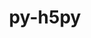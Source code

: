 ---
title: "py-h5py"
layout: cache
categories: [package, develop]
meta: {"compilers": ["apple-clang@=16.0.0", "gcc@=11.1.0", "gcc@=11.4.0", "gcc@=13.2.0", "gcc@=9.4.0", "oneapi@=2024.2.1"], "num_specs": 167, "num_specs_by_stack": {"data-vis-sdk": 7, "e4s": 24, "e4s-neoverse-v2": 12, "e4s-neoverse_v1": 14, "e4s-oneapi": 20, "e4s-power": 2, "ml-darwin-aarch64-mps": 3, "ml-linux-aarch64-cpu": 23, "ml-linux-aarch64-cuda": 23, "ml-linux-x86_64-cpu": 23, "ml-linux-x86_64-cuda": 23, "ml-linux-x86_64-rocm": 7, "root": 167}, "oss": ["sequoia", "ubuntu20.04", "ubuntu22.04", "ubuntu24.04"], "platforms": ["darwin", "linux"], "stacks": ["data-vis-sdk", "e4s", "e4s-neoverse-v2", "e4s-neoverse_v1", "e4s-oneapi", "e4s-power", "ml-darwin-aarch64-mps", "ml-linux-aarch64-cpu", "ml-linux-aarch64-cuda", "ml-linux-x86_64-cpu", "ml-linux-x86_64-cuda", "ml-linux-x86_64-rocm", "root"], "targets": ["aarch64", "neoverse_v1", "neoverse_v2", "ppc64le", "x86_64_v3"], "versions": ["3.12.1"]}
spec_details: [{"compiler": "gcc@=13.2.0", "hash": "2226v5vlyhphj4z7msyaqxtfdo4kpbyf", "os": "ubuntu24.04", "platform": "linux", "size": "-", "stacks": ["ml-linux-x86_64-cpu", "root"], "target": "x86_64_v3", "variants": ["build_system=python_pip", "+mpi"], "versions": ["3.12.1"]}, {"compiler": "oneapi@=2024.2.1", "hash": "2ahsfruq7764qk7gopgjvy6s4o5yjejp", "os": "ubuntu22.04", "platform": "linux", "size": "-", "stacks": ["e4s-oneapi", "root"], "target": "x86_64_v3", "variants": ["build_system=python_pip", "+mpi"], "versions": ["3.12.1"]}, {"compiler": "gcc@=11.4.0", "hash": "35iw45mfqzfkaxom2zm3m3qlrstxyqm6", "os": "ubuntu22.04", "platform": "linux", "size": "-", "stacks": ["e4s-neoverse_v1", "root"], "target": "neoverse_v1", "variants": ["build_system=python_pip", "+mpi"], "versions": ["3.12.1"]}, {"compiler": "gcc@=13.2.0", "hash": "36ks4kagznoogszdxouhphb3irdf3pee", "os": "ubuntu24.04", "platform": "linux", "size": "-", "stacks": ["ml-linux-x86_64-rocm", "root"], "target": "x86_64_v3", "variants": ["build_system=python_pip", "~mpi"], "versions": ["3.12.1"]}, {"compiler": "gcc@=13.2.0", "hash": "3h76a5nub4txhsipef4vn7huv5p5mpqe", "os": "ubuntu24.04", "platform": "linux", "size": "-", "stacks": ["ml-linux-aarch64-cuda", "root"], "target": "aarch64", "variants": ["build_system=python_pip", "+mpi"], "versions": ["3.12.1"]}, {"compiler": "gcc@=11.4.0", "hash": "3s72fxbhlioh7jmqkink22h4o6u4xtyt", "os": "ubuntu22.04", "platform": "linux", "size": "-", "stacks": ["e4s", "root"], "target": "x86_64_v3", "variants": ["build_system=python_pip", "+mpi"], "versions": ["3.12.1"]}, {"compiler": "gcc@=13.2.0", "hash": "3wmyfneocdsnj27frqjitrscmd3mmcke", "os": "ubuntu24.04", "platform": "linux", "size": "-", "stacks": ["ml-linux-aarch64-cuda", "root"], "target": "aarch64", "variants": ["build_system=python_pip", "+mpi"], "versions": ["3.12.1"]}, {"compiler": "gcc@=11.4.0", "hash": "444pvrzv5tizb4ywmwsst25gyyk7baif", "os": "ubuntu22.04", "platform": "linux", "size": "-", "stacks": ["e4s", "root"], "target": "x86_64_v3", "variants": ["build_system=python_pip", "+mpi"], "versions": ["3.12.1"]}, {"compiler": "gcc@=11.4.0", "hash": "44tcdkvsj6ked4i7llvhggy6ukqg6cg6", "os": "ubuntu22.04", "platform": "linux", "size": "-", "stacks": ["e4s-neoverse-v2", "root"], "target": "neoverse_v2", "variants": ["build_system=python_pip", "+mpi"], "versions": ["3.12.1"]}, {"compiler": "gcc@=13.2.0", "hash": "4c6hnem422wxu735na6g2jiocfd72ejn", "os": "ubuntu24.04", "platform": "linux", "size": "-", "stacks": ["ml-linux-x86_64-cuda", "root"], "target": "x86_64_v3", "variants": ["build_system=python_pip", "+mpi"], "versions": ["3.12.1"]}, {"compiler": "gcc@=13.2.0", "hash": "4cp7cfwjylb2njeszd3res2btd6hotsi", "os": "ubuntu24.04", "platform": "linux", "size": "-", "stacks": ["ml-linux-x86_64-cpu", "root"], "target": "x86_64_v3", "variants": ["build_system=python_pip", "+mpi"], "versions": ["3.12.1"]}, {"compiler": "gcc@=13.2.0", "hash": "4euw5ldapdtnhhptj5y7juhomdcqdddi", "os": "ubuntu24.04", "platform": "linux", "size": "-", "stacks": ["ml-linux-x86_64-cuda", "root"], "target": "x86_64_v3", "variants": ["build_system=python_pip", "+mpi"], "versions": ["3.12.1"]}, {"compiler": "gcc@=13.2.0", "hash": "4ox26kcxxmaybw74bo7kpu4s4zuhlje2", "os": "ubuntu24.04", "platform": "linux", "size": "-", "stacks": ["ml-linux-x86_64-cpu", "ml-linux-x86_64-cuda", "root"], "target": "x86_64_v3", "variants": ["build_system=python_pip", "~mpi"], "versions": ["3.12.1"]}, {"compiler": "gcc@=13.2.0", "hash": "4ucwuo6mg6ra5ddtfg5rxloqmybeuuyn", "os": "ubuntu24.04", "platform": "linux", "size": "-", "stacks": ["ml-linux-aarch64-cpu", "root"], "target": "aarch64", "variants": ["build_system=python_pip", "+mpi"], "versions": ["3.12.1"]}, {"compiler": "oneapi@=2024.2.1", "hash": "54rtklazxij75hhfrzcmkqjut6vhozcy", "os": "ubuntu22.04", "platform": "linux", "size": "-", "stacks": ["e4s-oneapi", "root"], "target": "x86_64_v3", "variants": ["build_system=python_pip", "+mpi"], "versions": ["3.12.1"]}, {"compiler": "oneapi@=2024.2.1", "hash": "5bzlodkcp5whomtab5vtzbfi7imwwmar", "os": "ubuntu22.04", "platform": "linux", "size": "-", "stacks": ["e4s-oneapi", "root"], "target": "x86_64_v3", "variants": ["build_system=python_pip", "+mpi"], "versions": ["3.12.1"]}, {"compiler": "gcc@=13.2.0", "hash": "5p22aaqjivkuu3b6oy5le6nv7iimxc5c", "os": "ubuntu24.04", "platform": "linux", "size": "-", "stacks": ["ml-linux-x86_64-cuda", "root"], "target": "x86_64_v3", "variants": ["build_system=python_pip", "+mpi"], "versions": ["3.12.1"]}, {"compiler": "gcc@=13.2.0", "hash": "5wi7xzou4r4h5cjh4rnpckw3kehjkexj", "os": "ubuntu24.04", "platform": "linux", "size": "-", "stacks": ["ml-linux-x86_64-cuda", "root"], "target": "x86_64_v3", "variants": ["build_system=python_pip", "+mpi"], "versions": ["3.12.1"]}, {"compiler": "gcc@=13.2.0", "hash": "6kxn3loqm3hfmcjzhbzypndpc43bzlgl", "os": "ubuntu24.04", "platform": "linux", "size": "-", "stacks": ["ml-linux-aarch64-cpu", "ml-linux-aarch64-cuda", "root"], "target": "aarch64", "variants": ["build_system=python_pip", "~mpi"], "versions": ["3.12.1"]}, {"compiler": "gcc@=11.4.0", "hash": "6l2xac5o7cqmkiiglfnsnktnykuv6y3e", "os": "ubuntu22.04", "platform": "linux", "size": "-", "stacks": ["e4s", "root"], "target": "x86_64_v3", "variants": ["build_system=python_pip", "+mpi"], "versions": ["3.12.1"]}, {"compiler": "gcc@=13.2.0", "hash": "6ljdf5uzdxdjb7ldtg3ky6z3jki6p7cn", "os": "ubuntu24.04", "platform": "linux", "size": "-", "stacks": ["ml-linux-aarch64-cpu", "root"], "target": "aarch64", "variants": ["build_system=python_pip", "+mpi"], "versions": ["3.12.1"]}, {"compiler": "gcc@=11.4.0", "hash": "6na6x5m3mq26ylnlv7e54qcy2sf2ts4b", "os": "ubuntu22.04", "platform": "linux", "size": "-", "stacks": ["e4s", "root"], "target": "x86_64_v3", "variants": ["build_system=python_pip", "+mpi"], "versions": ["3.12.1"]}, {"compiler": "gcc@=11.1.0", "hash": "6qhh5dwmgmo4j57pr3mnvuxytk52oxmm", "os": "ubuntu20.04", "platform": "linux", "size": "-", "stacks": ["data-vis-sdk", "root"], "target": "x86_64_v3", "variants": ["build_system=python_pip", "+mpi"], "versions": ["3.12.1"]}, {"compiler": "gcc@=11.4.0", "hash": "73z6uwfbrevnyyzl5urrm5de44kunzso", "os": "ubuntu22.04", "platform": "linux", "size": "-", "stacks": ["e4s-neoverse-v2", "root"], "target": "neoverse_v2", "variants": ["build_system=python_pip", "+mpi"], "versions": ["3.12.1"]}, {"compiler": "gcc@=13.2.0", "hash": "74y5dws3t3pasi2hrkeiuzlpbctzykin", "os": "ubuntu24.04", "platform": "linux", "size": "-", "stacks": ["ml-linux-aarch64-cuda", "root"], "target": "aarch64", "variants": ["build_system=python_pip", "+mpi"], "versions": ["3.12.1"]}, {"compiler": "gcc@=13.2.0", "hash": "7722ci3yt24a3zmu7mjh7ya27ouekxrh", "os": "ubuntu24.04", "platform": "linux", "size": "-", "stacks": ["ml-linux-x86_64-cpu", "root"], "target": "x86_64_v3", "variants": ["build_system=python_pip", "+mpi"], "versions": ["3.12.1"]}, {"compiler": "gcc@=11.4.0", "hash": "7aclfsqdzkcmnnjtj5jg4gmefjpvmqwt", "os": "ubuntu22.04", "platform": "linux", "size": "-", "stacks": ["e4s", "root"], "target": "x86_64_v3", "variants": ["build_system=python_pip", "+mpi"], "versions": ["3.12.1"]}, {"compiler": "gcc@=11.4.0", "hash": "7ailynsbhki75drt2s76glr5tkw3alwd", "os": "ubuntu22.04", "platform": "linux", "size": "-", "stacks": ["e4s", "root"], "target": "x86_64_v3", "variants": ["build_system=python_pip", "+mpi"], "versions": ["3.12.1"]}, {"compiler": "gcc@=11.4.0", "hash": "7cncmf43pamvtfpfytmskkapahjgkkb4", "os": "ubuntu22.04", "platform": "linux", "size": "-", "stacks": ["e4s", "root"], "target": "x86_64_v3", "variants": ["build_system=python_pip", "+mpi"], "versions": ["3.12.1"]}, {"compiler": "gcc@=11.4.0", "hash": "abcqe2p2c2mru2quhudgosc2vkd75khu", "os": "ubuntu22.04", "platform": "linux", "size": "-", "stacks": ["e4s-neoverse_v1", "root"], "target": "neoverse_v1", "variants": ["build_system=python_pip", "+mpi"], "versions": ["3.12.1"]}, {"compiler": "gcc@=11.1.0", "hash": "aegg64pidgf7dh4ngspoplnumsuukfpw", "os": "ubuntu20.04", "platform": "linux", "size": "-", "stacks": ["data-vis-sdk", "root"], "target": "x86_64_v3", "variants": ["build_system=python_pip", "+mpi"], "versions": ["3.12.1"]}, {"compiler": "gcc@=11.4.0", "hash": "ai6cbsck4zhirsah2qntkcqhaaswd7fk", "os": "ubuntu22.04", "platform": "linux", "size": "-", "stacks": ["e4s", "root"], "target": "x86_64_v3", "variants": ["build_system=python_pip", "+mpi"], "versions": ["3.12.1"]}, {"compiler": "gcc@=11.4.0", "hash": "aic5zvdbzzvybqd6jsfph6wssexugaou", "os": "ubuntu22.04", "platform": "linux", "size": "-", "stacks": ["e4s-neoverse-v2", "root"], "target": "neoverse_v2", "variants": ["build_system=python_pip", "+mpi"], "versions": ["3.12.1"]}, {"compiler": "gcc@=11.1.0", "hash": "anhjk37zpf42pnto3zcfggpbkz4yp7ln", "os": "ubuntu20.04", "platform": "linux", "size": "-", "stacks": ["data-vis-sdk", "root"], "target": "x86_64_v3", "variants": ["build_system=python_pip", "+mpi"], "versions": ["3.12.1"]}, {"compiler": "gcc@=13.2.0", "hash": "aphgiunv35aeciyhx3tavdvmswxivscq", "os": "ubuntu24.04", "platform": "linux", "size": "-", "stacks": ["ml-linux-x86_64-cpu", "ml-linux-x86_64-cuda", "root"], "target": "x86_64_v3", "variants": ["build_system=python_pip", "~mpi"], "versions": ["3.12.1"]}, {"compiler": "gcc@=13.2.0", "hash": "aqvmt7kx2uolrpogj6xeaabr37ewjiuj", "os": "ubuntu24.04", "platform": "linux", "size": "-", "stacks": ["ml-linux-x86_64-cuda", "root"], "target": "x86_64_v3", "variants": ["build_system=python_pip", "+mpi"], "versions": ["3.12.1"]}, {"compiler": "gcc@=11.4.0", "hash": "asjmsplhjow7cwsuozm3sx3qlm7sdb4g", "os": "ubuntu22.04", "platform": "linux", "size": "-", "stacks": ["e4s", "root"], "target": "x86_64_v3", "variants": ["build_system=python_pip", "+mpi"], "versions": ["3.12.1"]}, {"compiler": "gcc@=13.2.0", "hash": "aswkbbidoljbimhlxvoxjojtdvtqq5zr", "os": "ubuntu24.04", "platform": "linux", "size": "-", "stacks": ["ml-linux-x86_64-cpu", "root"], "target": "x86_64_v3", "variants": ["build_system=python_pip", "+mpi"], "versions": ["3.12.1"]}, {"compiler": "oneapi@=2024.2.1", "hash": "awdf6eiamr5ekoozbnnx5jsnvj6of5ki", "os": "ubuntu22.04", "platform": "linux", "size": "-", "stacks": ["e4s-oneapi", "root"], "target": "x86_64_v3", "variants": ["build_system=python_pip", "+mpi"], "versions": ["3.12.1"]}, {"compiler": "gcc@=11.4.0", "hash": "awxqdxwngli6twddsqvndau7zfjmpgnd", "os": "ubuntu22.04", "platform": "linux", "size": "-", "stacks": ["e4s", "root"], "target": "x86_64_v3", "variants": ["build_system=python_pip", "+mpi"], "versions": ["3.12.1"]}, {"compiler": "gcc@=13.2.0", "hash": "b3kptuucpo3qsy5bp76n56nvgq46mgm7", "os": "ubuntu24.04", "platform": "linux", "size": "-", "stacks": ["ml-linux-x86_64-rocm", "root"], "target": "x86_64_v3", "variants": ["build_system=python_pip", "~mpi"], "versions": ["3.12.1"]}, {"compiler": "apple-clang@=16.0.0", "hash": "bf4iqfl52vjzuaeqrsljga4pvqoqjsk7", "os": "sequoia", "platform": "darwin", "size": "-", "stacks": ["ml-darwin-aarch64-mps", "root"], "target": "aarch64", "variants": ["build_system=python_pip", "+mpi"], "versions": ["3.12.1"]}, {"compiler": "oneapi@=2024.2.1", "hash": "bjr3isoq244xdxomciqno6k3gyinkyey", "os": "ubuntu22.04", "platform": "linux", "size": "-", "stacks": ["e4s-oneapi", "root"], "target": "x86_64_v3", "variants": ["build_system=python_pip", "+mpi"], "versions": ["3.12.1"]}, {"compiler": "gcc@=13.2.0", "hash": "blbw3y2hmin5fz2q2yefbbli3mtfeeie", "os": "ubuntu24.04", "platform": "linux", "size": "-", "stacks": ["ml-linux-x86_64-cuda", "root"], "target": "x86_64_v3", "variants": ["build_system=python_pip", "+mpi"], "versions": ["3.12.1"]}, {"compiler": "gcc@=11.4.0", "hash": "bnfelsshaqk2ccp67uwyatopfyenqobe", "os": "ubuntu22.04", "platform": "linux", "size": "-", "stacks": ["e4s-neoverse_v1", "root"], "target": "neoverse_v1", "variants": ["build_system=python_pip", "+mpi"], "versions": ["3.12.1"]}, {"compiler": "gcc@=11.4.0", "hash": "bof4abyz3bqtowidfpdctgsq3x7xqf4n", "os": "ubuntu22.04", "platform": "linux", "size": "-", "stacks": ["e4s-neoverse_v1", "root"], "target": "neoverse_v1", "variants": ["build_system=python_pip", "+mpi"], "versions": ["3.12.1"]}, {"compiler": "gcc@=11.4.0", "hash": "brzzwd7ja4gyeg6w6z3ssem3qw4tnqka", "os": "ubuntu22.04", "platform": "linux", "size": "-", "stacks": ["e4s-neoverse_v1", "root"], "target": "neoverse_v1", "variants": ["build_system=python_pip", "+mpi"], "versions": ["3.12.1"]}, {"compiler": "gcc@=11.4.0", "hash": "bv6bxa3g6hrfyfnqrzclao5bpv5ty2q4", "os": "ubuntu22.04", "platform": "linux", "size": "-", "stacks": ["e4s", "root"], "target": "x86_64_v3", "variants": ["build_system=python_pip", "+mpi"], "versions": ["3.12.1"]}, {"compiler": "gcc@=11.4.0", "hash": "bzzmuldusmppguolxo45lxypmjlean62", "os": "ubuntu22.04", "platform": "linux", "size": "-", "stacks": ["e4s-neoverse_v1", "root"], "target": "neoverse_v1", "variants": ["build_system=python_pip", "+mpi"], "versions": ["3.12.1"]}, {"compiler": "gcc@=11.4.0", "hash": "cf2fiehbhnks5dphctfiv3trc7pydslk", "os": "ubuntu22.04", "platform": "linux", "size": "-", "stacks": ["e4s", "root"], "target": "x86_64_v3", "variants": ["build_system=python_pip", "+mpi"], "versions": ["3.12.1"]}, {"compiler": "gcc@=13.2.0", "hash": "cgfqitlau4vfgxlw6pb44j6b75srfzl5", "os": "ubuntu24.04", "platform": "linux", "size": "-", "stacks": ["ml-linux-x86_64-cuda", "root"], "target": "x86_64_v3", "variants": ["build_system=python_pip", "+mpi"], "versions": ["3.12.1"]}, {"compiler": "gcc@=13.2.0", "hash": "ck6gb4jd4dzsxhxt3vojvl7stlvkruvs", "os": "ubuntu24.04", "platform": "linux", "size": "-", "stacks": ["ml-linux-x86_64-cpu", "root"], "target": "x86_64_v3", "variants": ["build_system=python_pip", "+mpi"], "versions": ["3.12.1"]}, {"compiler": "gcc@=11.4.0", "hash": "com677a4ufed63ojljdhlbkxja2o7kof", "os": "ubuntu22.04", "platform": "linux", "size": "-", "stacks": ["e4s-neoverse-v2", "root"], "target": "neoverse_v2", "variants": ["build_system=python_pip", "+mpi"], "versions": ["3.12.1"]}, {"compiler": "gcc@=13.2.0", "hash": "cq5jldlbplsxocwjmlblm7l3mw56hfdt", "os": "ubuntu24.04", "platform": "linux", "size": "-", "stacks": ["ml-linux-aarch64-cuda", "root"], "target": "aarch64", "variants": ["build_system=python_pip", "+mpi"], "versions": ["3.12.1"]}, {"compiler": "gcc@=11.4.0", "hash": "d3zsj5q2aeor72qwbrw7grsefxc72f7g", "os": "ubuntu22.04", "platform": "linux", "size": "-", "stacks": ["e4s-neoverse_v1", "root"], "target": "neoverse_v1", "variants": ["build_system=python_pip", "+mpi"], "versions": ["3.12.1"]}, {"compiler": "gcc@=13.2.0", "hash": "dak3hrr4c4jtyf7ksjd5cszhcfig7ltm", "os": "ubuntu24.04", "platform": "linux", "size": "-", "stacks": ["ml-linux-x86_64-cuda", "root"], "target": "x86_64_v3", "variants": ["build_system=python_pip", "+mpi"], "versions": ["3.12.1"]}, {"compiler": "oneapi@=2024.2.1", "hash": "dbr6pckt6iy4jte3owpy4zfn2amvqgjo", "os": "ubuntu22.04", "platform": "linux", "size": "-", "stacks": ["e4s-oneapi", "root"], "target": "x86_64_v3", "variants": ["build_system=python_pip", "+mpi"], "versions": ["3.12.1"]}, {"compiler": "gcc@=13.2.0", "hash": "djbbkk4ngklmw6x4highjfombnmglvoe", "os": "ubuntu24.04", "platform": "linux", "size": "-", "stacks": ["ml-linux-x86_64-cpu", "root"], "target": "x86_64_v3", "variants": ["build_system=python_pip", "+mpi"], "versions": ["3.12.1"]}, {"compiler": "gcc@=13.2.0", "hash": "dtppgaex5xjtqwk5fqoolrmi7jcc6ru4", "os": "ubuntu24.04", "platform": "linux", "size": "-", "stacks": ["ml-linux-x86_64-cuda", "root"], "target": "x86_64_v3", "variants": ["build_system=python_pip", "+mpi"], "versions": ["3.12.1"]}, {"compiler": "oneapi@=2024.2.1", "hash": "dw6jgoyy3hbsrzql6vvruuocwul4hj5e", "os": "ubuntu22.04", "platform": "linux", "size": "-", "stacks": ["e4s-oneapi", "root"], "target": "x86_64_v3", "variants": ["build_system=python_pip", "+mpi"], "versions": ["3.12.1"]}, {"compiler": "gcc@=11.4.0", "hash": "dwqdbsazkv54otebk666vt2aigmoyilv", "os": "ubuntu22.04", "platform": "linux", "size": "-", "stacks": ["e4s-neoverse-v2", "root"], "target": "neoverse_v2", "variants": ["build_system=python_pip", "+mpi"], "versions": ["3.12.1"]}, {"compiler": "gcc@=13.2.0", "hash": "dzdgpljogfbf7sihkoue5ho4kfy2fhn5", "os": "ubuntu24.04", "platform": "linux", "size": "-", "stacks": ["ml-linux-aarch64-cpu", "root"], "target": "aarch64", "variants": ["build_system=python_pip", "+mpi"], "versions": ["3.12.1"]}, {"compiler": "gcc@=13.2.0", "hash": "e5iqbwf2wlx2xh37c4r6zdnmalpn75jq", "os": "ubuntu24.04", "platform": "linux", "size": "-", "stacks": ["ml-linux-x86_64-cuda", "root"], "target": "x86_64_v3", "variants": ["build_system=python_pip", "+mpi"], "versions": ["3.12.1"]}, {"compiler": "gcc@=9.4.0", "hash": "eqe6b5dnilqu5k5pdoa4htmbxjz7wp63", "os": "ubuntu20.04", "platform": "linux", "size": "-", "stacks": ["e4s-power", "root"], "target": "ppc64le", "variants": ["build_system=python_pip", "+mpi"], "versions": ["3.12.1"]}, {"compiler": "oneapi@=2024.2.1", "hash": "fcjr2fz7aonllp72fhdyzev3novtcahd", "os": "ubuntu22.04", "platform": "linux", "size": "-", "stacks": ["e4s-oneapi", "root"], "target": "x86_64_v3", "variants": ["build_system=python_pip", "+mpi"], "versions": ["3.12.1"]}, {"compiler": "gcc@=11.4.0", "hash": "firt5ejmvv5crmzjmo7sasmohbey5dnw", "os": "ubuntu22.04", "platform": "linux", "size": "-", "stacks": ["e4s", "root"], "target": "x86_64_v3", "variants": ["build_system=python_pip", "+mpi"], "versions": ["3.12.1"]}, {"compiler": "gcc@=13.2.0", "hash": "grku6f3a2n5ab6tx6bkboktzctrspear", "os": "ubuntu24.04", "platform": "linux", "size": "-", "stacks": ["ml-linux-x86_64-cpu", "root"], "target": "x86_64_v3", "variants": ["build_system=python_pip", "+mpi"], "versions": ["3.12.1"]}, {"compiler": "gcc@=13.2.0", "hash": "gsdrpocb4wncf2dzhty2d32jsrz5xiw2", "os": "ubuntu24.04", "platform": "linux", "size": "-", "stacks": ["ml-linux-aarch64-cpu", "ml-linux-aarch64-cuda", "root"], "target": "aarch64", "variants": ["build_system=python_pip", "~mpi"], "versions": ["3.12.1"]}, {"compiler": "gcc@=13.2.0", "hash": "gvzswpigmlrd6ycbbhfb5hv4qvb74mre", "os": "ubuntu24.04", "platform": "linux", "size": "-", "stacks": ["ml-linux-x86_64-rocm", "root"], "target": "x86_64_v3", "variants": ["build_system=python_pip", "~mpi"], "versions": ["3.12.1"]}, {"compiler": "gcc@=13.2.0", "hash": "gw3ri3bh54rcpy34irwo7g5v2ubpovc4", "os": "ubuntu24.04", "platform": "linux", "size": "-", "stacks": ["ml-linux-x86_64-cuda", "root"], "target": "x86_64_v3", "variants": ["build_system=python_pip", "+mpi"], "versions": ["3.12.1"]}, {"compiler": "gcc@=13.2.0", "hash": "h7mwzy2uncf4lq455nzpu24wbs3jqm5o", "os": "ubuntu24.04", "platform": "linux", "size": "-", "stacks": ["ml-linux-x86_64-rocm", "root"], "target": "x86_64_v3", "variants": ["build_system=python_pip", "~mpi"], "versions": ["3.12.1"]}, {"compiler": "gcc@=13.2.0", "hash": "hcdyl3ofbtqsvy6dscw7og4cl3txw673", "os": "ubuntu24.04", "platform": "linux", "size": "-", "stacks": ["ml-linux-x86_64-cpu", "root"], "target": "x86_64_v3", "variants": ["build_system=python_pip", "+mpi"], "versions": ["3.12.1"]}, {"compiler": "oneapi@=2024.2.1", "hash": "hekrryqg7akdipp664mfjm7coh5qmmvo", "os": "ubuntu22.04", "platform": "linux", "size": "-", "stacks": ["e4s-oneapi", "root"], "target": "x86_64_v3", "variants": ["build_system=python_pip", "+mpi"], "versions": ["3.12.1"]}, {"compiler": "gcc@=11.4.0", "hash": "i4nw2f43wnv6zrsn3usachvr76disv55", "os": "ubuntu22.04", "platform": "linux", "size": "-", "stacks": ["e4s", "root"], "target": "x86_64_v3", "variants": ["build_system=python_pip", "+mpi"], "versions": ["3.12.1"]}, {"compiler": "gcc@=13.2.0", "hash": "ideryuhxkc26chm66iv3kzmcxhvgure4", "os": "ubuntu24.04", "platform": "linux", "size": "-", "stacks": ["ml-linux-aarch64-cpu", "ml-linux-aarch64-cuda", "root"], "target": "aarch64", "variants": ["build_system=python_pip", "~mpi"], "versions": ["3.12.1"]}, {"compiler": "oneapi@=2024.2.1", "hash": "ifronlma4jbx3suaeulj3voyz4hxtjgw", "os": "ubuntu22.04", "platform": "linux", "size": "-", "stacks": ["e4s-oneapi", "root"], "target": "x86_64_v3", "variants": ["build_system=python_pip", "+mpi"], "versions": ["3.12.1"]}, {"compiler": "gcc@=11.4.0", "hash": "iksde7qbqbcu774gaxuuypteo3xjz3a6", "os": "ubuntu22.04", "platform": "linux", "size": "-", "stacks": ["e4s", "root"], "target": "x86_64_v3", "variants": ["build_system=python_pip", "+mpi"], "versions": ["3.12.1"]}, {"compiler": "gcc@=13.2.0", "hash": "imur7b6szllo33w47xykyo6sndysdosd", "os": "ubuntu24.04", "platform": "linux", "size": "-", "stacks": ["ml-linux-x86_64-cpu", "root"], "target": "x86_64_v3", "variants": ["build_system=python_pip", "+mpi"], "versions": ["3.12.1"]}, {"compiler": "oneapi@=2024.2.1", "hash": "iplgzgyq3tm5gsrdfmitsm4fotcd5i42", "os": "ubuntu22.04", "platform": "linux", "size": "-", "stacks": ["e4s-oneapi", "root"], "target": "x86_64_v3", "variants": ["build_system=python_pip", "+mpi"], "versions": ["3.12.1"]}, {"compiler": "gcc@=13.2.0", "hash": "ipobu2uayntho7b7norc7c3duoety5x6", "os": "ubuntu24.04", "platform": "linux", "size": "-", "stacks": ["ml-linux-aarch64-cuda", "root"], "target": "aarch64", "variants": ["build_system=python_pip", "+mpi"], "versions": ["3.12.1"]}, {"compiler": "gcc@=13.2.0", "hash": "istg3nwl4biakfz34lmcc666s6xzogay", "os": "ubuntu24.04", "platform": "linux", "size": "-", "stacks": ["ml-linux-x86_64-cpu", "root"], "target": "x86_64_v3", "variants": ["build_system=python_pip", "+mpi"], "versions": ["3.12.1"]}, {"compiler": "gcc@=11.4.0", "hash": "ivh7sji6dy4wu37ryszmvqfiizv7np7s", "os": "ubuntu22.04", "platform": "linux", "size": "-", "stacks": ["e4s", "root"], "target": "x86_64_v3", "variants": ["build_system=python_pip", "+mpi"], "versions": ["3.12.1"]}, {"compiler": "oneapi@=2024.2.1", "hash": "iya2dz3zd6tk4kuq4734qh4x7rppfptn", "os": "ubuntu22.04", "platform": "linux", "size": "-", "stacks": ["e4s-oneapi", "root"], "target": "x86_64_v3", "variants": ["build_system=python_pip", "+mpi"], "versions": ["3.12.1"]}, {"compiler": "gcc@=13.2.0", "hash": "jaihphb66mr6illksbqe4khxsmilqfhk", "os": "ubuntu24.04", "platform": "linux", "size": "-", "stacks": ["ml-linux-aarch64-cpu", "ml-linux-aarch64-cuda", "root"], "target": "aarch64", "variants": ["build_system=python_pip", "~mpi"], "versions": ["3.12.1"]}, {"compiler": "gcc@=13.2.0", "hash": "jenqswxqhk4v5g4ouq3aow6i6bsutbjl", "os": "ubuntu24.04", "platform": "linux", "size": "-", "stacks": ["ml-linux-x86_64-cuda", "root"], "target": "x86_64_v3", "variants": ["build_system=python_pip", "+mpi"], "versions": ["3.12.1"]}, {"compiler": "gcc@=13.2.0", "hash": "jf6psq2h5rswutfuzhkjaz7h5fgqmhhi", "os": "ubuntu24.04", "platform": "linux", "size": "-", "stacks": ["ml-linux-aarch64-cuda", "root"], "target": "aarch64", "variants": ["build_system=python_pip", "+mpi"], "versions": ["3.12.1"]}, {"compiler": "gcc@=11.4.0", "hash": "jlnl6u33pw2zcs6bjpr7t7sk6e5ulk3y", "os": "ubuntu22.04", "platform": "linux", "size": "-", "stacks": ["e4s-neoverse-v2", "root"], "target": "neoverse_v2", "variants": ["build_system=python_pip", "+mpi"], "versions": ["3.12.1"]}, {"compiler": "gcc@=13.2.0", "hash": "jlv5nlz3gj2timrzojteqxsaah6d3h4m", "os": "ubuntu24.04", "platform": "linux", "size": "-", "stacks": ["ml-linux-aarch64-cpu", "ml-linux-aarch64-cuda", "root"], "target": "aarch64", "variants": ["build_system=python_pip", "~mpi"], "versions": ["3.12.1"]}, {"compiler": "gcc@=13.2.0", "hash": "jynpxdwqpjigpteyfdnjfitfqplcjwp6", "os": "ubuntu24.04", "platform": "linux", "size": "-", "stacks": ["ml-linux-aarch64-cpu", "root"], "target": "aarch64", "variants": ["build_system=python_pip", "+mpi"], "versions": ["3.12.1"]}, {"compiler": "gcc@=11.4.0", "hash": "jyzo53pdrwxvtwmzo3toyhiydoc44hrz", "os": "ubuntu22.04", "platform": "linux", "size": "-", "stacks": ["e4s-neoverse-v2", "root"], "target": "neoverse_v2", "variants": ["build_system=python_pip", "+mpi"], "versions": ["3.12.1"]}, {"compiler": "apple-clang@=16.0.0", "hash": "k5kj3a5asury2rbvmwdlrtynz2vvqoiy", "os": "sequoia", "platform": "darwin", "size": "-", "stacks": ["ml-darwin-aarch64-mps", "root"], "target": "aarch64", "variants": ["build_system=python_pip", "+mpi"], "versions": ["3.12.1"]}, {"compiler": "gcc@=11.4.0", "hash": "kcbyv2rqpng5obm3vntov6akkcjf4sib", "os": "ubuntu22.04", "platform": "linux", "size": "-", "stacks": ["e4s-neoverse-v2", "root"], "target": "neoverse_v2", "variants": ["build_system=python_pip", "+mpi"], "versions": ["3.12.1"]}, {"compiler": "gcc@=13.2.0", "hash": "kncjqrmks2mrnxp3u57mpemlmgl6x5z3", "os": "ubuntu24.04", "platform": "linux", "size": "-", "stacks": ["ml-linux-aarch64-cuda", "root"], "target": "aarch64", "variants": ["build_system=python_pip", "+mpi"], "versions": ["3.12.1"]}, {"compiler": "oneapi@=2024.2.1", "hash": "kxqvf7npx5k7khdzy3fnsb5pcglbiymh", "os": "ubuntu22.04", "platform": "linux", "size": "-", "stacks": ["e4s-oneapi", "root"], "target": "x86_64_v3", "variants": ["build_system=python_pip", "+mpi"], "versions": ["3.12.1"]}, {"compiler": "gcc@=13.2.0", "hash": "l7porzrj45xze2evhvoftvvetnharuve", "os": "ubuntu24.04", "platform": "linux", "size": "-", "stacks": ["ml-linux-aarch64-cpu", "root"], "target": "aarch64", "variants": ["build_system=python_pip", "+mpi"], "versions": ["3.12.1"]}, {"compiler": "gcc@=11.4.0", "hash": "l7wfzjybepbrrlmi7shvvhbx3r7rfmhg", "os": "ubuntu22.04", "platform": "linux", "size": "-", "stacks": ["e4s-neoverse-v2", "root"], "target": "neoverse_v2", "variants": ["build_system=python_pip", "+mpi"], "versions": ["3.12.1"]}, {"compiler": "gcc@=13.2.0", "hash": "lbjxiyxiwvztgjmgunypln2q4v2bvkiu", "os": "ubuntu24.04", "platform": "linux", "size": "-", "stacks": ["ml-linux-aarch64-cuda", "root"], "target": "aarch64", "variants": ["build_system=python_pip", "+mpi"], "versions": ["3.12.1"]}, {"compiler": "gcc@=11.4.0", "hash": "ldehpuxdiqnmv3bfw4pzur47zw63iafv", "os": "ubuntu22.04", "platform": "linux", "size": "-", "stacks": ["e4s-neoverse_v1", "root"], "target": "neoverse_v1", "variants": ["build_system=python_pip", "+mpi"], "versions": ["3.12.1"]}, {"compiler": "oneapi@=2024.2.1", "hash": "lq7nqiqpjgi7ebi5d7jse6jrv5j3fykl", "os": "ubuntu22.04", "platform": "linux", "size": "-", "stacks": ["e4s-oneapi", "root"], "target": "x86_64_v3", "variants": ["build_system=python_pip", "+mpi"], "versions": ["3.12.1"]}, {"compiler": "gcc@=11.4.0", "hash": "ltvyg54cqrs7rvjltgmvm46nwqsvimvj", "os": "ubuntu22.04", "platform": "linux", "size": "-", "stacks": ["e4s-neoverse-v2", "root"], "target": "neoverse_v2", "variants": ["build_system=python_pip", "+mpi"], "versions": ["3.12.1"]}, {"compiler": "gcc@=13.2.0", "hash": "lzy3iwuqkxd2y7cjwijrpdhhsmae3dwg", "os": "ubuntu24.04", "platform": "linux", "size": "-", "stacks": ["ml-linux-x86_64-cpu", "ml-linux-x86_64-cuda", "root"], "target": "x86_64_v3", "variants": ["build_system=python_pip", "~mpi"], "versions": ["3.12.1"]}, {"compiler": "oneapi@=2024.2.1", "hash": "m534vpa2qwkbx35dxjc666m24xanloum", "os": "ubuntu22.04", "platform": "linux", "size": "-", "stacks": ["e4s-oneapi", "root"], "target": "x86_64_v3", "variants": ["build_system=python_pip", "+mpi"], "versions": ["3.12.1"]}, {"compiler": "gcc@=13.2.0", "hash": "maocogcufzlpikxbbsy7trkssoshzzkc", "os": "ubuntu24.04", "platform": "linux", "size": "-", "stacks": ["ml-linux-aarch64-cpu", "root"], "target": "aarch64", "variants": ["build_system=python_pip", "+mpi"], "versions": ["3.12.1"]}, {"compiler": "gcc@=13.2.0", "hash": "mx5ovpuvhssrt54qhaokiczlg2v7ibve", "os": "ubuntu24.04", "platform": "linux", "size": "-", "stacks": ["ml-linux-aarch64-cpu", "root"], "target": "aarch64", "variants": ["build_system=python_pip", "+mpi"], "versions": ["3.12.1"]}, {"compiler": "gcc@=13.2.0", "hash": "my24trdk2kbxwc3fahndxaxnpetkjwym", "os": "ubuntu24.04", "platform": "linux", "size": "-", "stacks": ["ml-linux-aarch64-cpu", "root"], "target": "aarch64", "variants": ["build_system=python_pip", "+mpi"], "versions": ["3.12.1"]}, {"compiler": "gcc@=11.4.0", "hash": "n3wgsqnmabksgmtf5sbwjyjzfg4qw6me", "os": "ubuntu22.04", "platform": "linux", "size": "-", "stacks": ["e4s-neoverse_v1", "root"], "target": "neoverse_v1", "variants": ["build_system=python_pip", "+mpi"], "versions": ["3.12.1"]}, {"compiler": "gcc@=11.1.0", "hash": "n4cb2hesu4fucvjp4klicrtzwqhs547r", "os": "ubuntu20.04", "platform": "linux", "size": "-", "stacks": ["data-vis-sdk", "root"], "target": "x86_64_v3", "variants": ["build_system=python_pip", "+mpi"], "versions": ["3.12.1"]}, {"compiler": "gcc@=11.4.0", "hash": "nbrxsjn6siukyovdie4y4izttnhm7udn", "os": "ubuntu22.04", "platform": "linux", "size": "-", "stacks": ["e4s-neoverse-v2", "root"], "target": "neoverse_v2", "variants": ["build_system=python_pip", "+mpi"], "versions": ["3.12.1"]}, {"compiler": "gcc@=13.2.0", "hash": "nikx7sq7cpswfc6r7mur3g2asnp2rub3", "os": "ubuntu24.04", "platform": "linux", "size": "-", "stacks": ["ml-linux-x86_64-cpu", "ml-linux-x86_64-cuda", "root"], "target": "x86_64_v3", "variants": ["build_system=python_pip", "~mpi"], "versions": ["3.12.1"]}, {"compiler": "gcc@=13.2.0", "hash": "nngcpreix3tcqy4qobr2uudy2jtjmj4l", "os": "ubuntu24.04", "platform": "linux", "size": "-", "stacks": ["ml-linux-x86_64-cpu", "root"], "target": "x86_64_v3", "variants": ["build_system=python_pip", "+mpi"], "versions": ["3.12.1"]}, {"compiler": "gcc@=13.2.0", "hash": "nstq24djizcoes54uebm7impfssweavb", "os": "ubuntu24.04", "platform": "linux", "size": "-", "stacks": ["ml-linux-aarch64-cpu", "root"], "target": "aarch64", "variants": ["build_system=python_pip", "+mpi"], "versions": ["3.12.1"]}, {"compiler": "apple-clang@=16.0.0", "hash": "obc3nzhk5uuv7scasaje5g2qbey4ff3p", "os": "sequoia", "platform": "darwin", "size": "-", "stacks": ["ml-darwin-aarch64-mps", "root"], "target": "aarch64", "variants": ["build_system=python_pip", "+mpi"], "versions": ["3.12.1"]}, {"compiler": "gcc@=13.2.0", "hash": "oqydf7oobpakubifoyrsrwcaxvsm2rca", "os": "ubuntu24.04", "platform": "linux", "size": "-", "stacks": ["ml-linux-x86_64-cpu", "ml-linux-x86_64-cuda", "root"], "target": "x86_64_v3", "variants": ["build_system=python_pip", "~mpi"], "versions": ["3.12.1"]}, {"compiler": "gcc@=11.4.0", "hash": "plegypjm7vctt4elbzshj5jkvvmfirpq", "os": "ubuntu22.04", "platform": "linux", "size": "-", "stacks": ["e4s", "root"], "target": "x86_64_v3", "variants": ["build_system=python_pip", "+mpi"], "versions": ["3.12.1"]}, {"compiler": "gcc@=11.4.0", "hash": "psjmzgkhesp5djypaw7ubttojubeyaqq", "os": "ubuntu22.04", "platform": "linux", "size": "-", "stacks": ["e4s-neoverse_v1", "root"], "target": "neoverse_v1", "variants": ["build_system=python_pip", "+mpi"], "versions": ["3.12.1"]}, {"compiler": "gcc@=13.2.0", "hash": "pud5msu3hsu7jx25yzf3c6wotkgjz4ov", "os": "ubuntu24.04", "platform": "linux", "size": "-", "stacks": ["ml-linux-aarch64-cpu", "root"], "target": "aarch64", "variants": ["build_system=python_pip", "+mpi"], "versions": ["3.12.1"]}, {"compiler": "oneapi@=2024.2.1", "hash": "qcaulcgsc2azhfysacq7kwm2amlla2by", "os": "ubuntu22.04", "platform": "linux", "size": "-", "stacks": ["e4s-oneapi", "root"], "target": "x86_64_v3", "variants": ["build_system=python_pip", "+mpi"], "versions": ["3.12.1"]}, {"compiler": "oneapi@=2024.2.1", "hash": "qk47qp23jhen4d2gzhaer3t2irfkwowz", "os": "ubuntu22.04", "platform": "linux", "size": "-", "stacks": ["e4s-oneapi", "root"], "target": "x86_64_v3", "variants": ["build_system=python_pip", "+mpi"], "versions": ["3.12.1"]}, {"compiler": "gcc@=13.2.0", "hash": "qqlxxvvgun4ucyn7elqqa4jdc34yllcc", "os": "ubuntu24.04", "platform": "linux", "size": "-", "stacks": ["ml-linux-x86_64-cuda", "root"], "target": "x86_64_v3", "variants": ["build_system=python_pip", "+mpi"], "versions": ["3.12.1"]}, {"compiler": "gcc@=11.4.0", "hash": "rcgew55jakwlawpb2zxi563qpo5kregc", "os": "ubuntu22.04", "platform": "linux", "size": "-", "stacks": ["e4s-neoverse_v1", "root"], "target": "neoverse_v1", "variants": ["build_system=python_pip", "+mpi"], "versions": ["3.12.1"]}, {"compiler": "gcc@=11.4.0", "hash": "reaqgozsxl4c7trcitgeaw46ky3knd6u", "os": "ubuntu22.04", "platform": "linux", "size": "-", "stacks": ["e4s-neoverse_v1", "root"], "target": "neoverse_v1", "variants": ["build_system=python_pip", "+mpi"], "versions": ["3.12.1"]}, {"compiler": "gcc@=13.2.0", "hash": "rkbfg2dx47fifgm3mp74i5zwgnny3fnq", "os": "ubuntu24.04", "platform": "linux", "size": "-", "stacks": ["ml-linux-aarch64-cuda", "root"], "target": "aarch64", "variants": ["build_system=python_pip", "+mpi"], "versions": ["3.12.1"]}, {"compiler": "gcc@=11.1.0", "hash": "rqzkryqdqqpzt264cwzq7dslcrfrg5zf", "os": "ubuntu20.04", "platform": "linux", "size": "-", "stacks": ["data-vis-sdk", "root"], "target": "x86_64_v3", "variants": ["build_system=python_pip", "+mpi"], "versions": ["3.12.1"]}, {"compiler": "gcc@=11.4.0", "hash": "rs4kwf24ujckj2qp3ck5m77capdrxtrb", "os": "ubuntu22.04", "platform": "linux", "size": "-", "stacks": ["e4s-neoverse_v1", "root"], "target": "neoverse_v1", "variants": ["build_system=python_pip", "+mpi"], "versions": ["3.12.1"]}, {"compiler": "gcc@=13.2.0", "hash": "svhi6oat4eduhnnuefb57znp5mmmjfju", "os": "ubuntu24.04", "platform": "linux", "size": "-", "stacks": ["ml-linux-aarch64-cpu", "ml-linux-aarch64-cuda", "root"], "target": "aarch64", "variants": ["build_system=python_pip", "~mpi"], "versions": ["3.12.1"]}, {"compiler": "gcc@=11.4.0", "hash": "sw3etta6a7vkesk4wbke4f7ykzjgqmf2", "os": "ubuntu22.04", "platform": "linux", "size": "-", "stacks": ["e4s", "root"], "target": "x86_64_v3", "variants": ["build_system=python_pip", "+mpi"], "versions": ["3.12.1"]}, {"compiler": "gcc@=13.2.0", "hash": "t2inkxdz2mm57vn64wstbgxadxz6a6fe", "os": "ubuntu24.04", "platform": "linux", "size": "-", "stacks": ["ml-linux-aarch64-cuda", "root"], "target": "aarch64", "variants": ["build_system=python_pip", "+mpi"], "versions": ["3.12.1"]}, {"compiler": "gcc@=13.2.0", "hash": "t2n4ojhzwzd4zrd7yxqcof7p2hvf6ki4", "os": "ubuntu24.04", "platform": "linux", "size": "-", "stacks": ["ml-linux-x86_64-cuda", "root"], "target": "x86_64_v3", "variants": ["build_system=python_pip", "+mpi"], "versions": ["3.12.1"]}, {"compiler": "gcc@=13.2.0", "hash": "tab7lzg6nszbh2esnnqqig7kgdooqnjg", "os": "ubuntu24.04", "platform": "linux", "size": "-", "stacks": ["ml-linux-x86_64-rocm", "root"], "target": "x86_64_v3", "variants": ["build_system=python_pip", "~mpi"], "versions": ["3.12.1"]}, {"compiler": "gcc@=13.2.0", "hash": "tpibqulc62gtmu4yoepg7mq63zmnpisj", "os": "ubuntu24.04", "platform": "linux", "size": "-", "stacks": ["ml-linux-x86_64-cuda", "root"], "target": "x86_64_v3", "variants": ["build_system=python_pip", "+mpi"], "versions": ["3.12.1"]}, {"compiler": "oneapi@=2024.2.1", "hash": "tqihgurzwublt6y7paamozwwhs7rxhyh", "os": "ubuntu22.04", "platform": "linux", "size": "-", "stacks": ["e4s-oneapi", "root"], "target": "x86_64_v3", "variants": ["build_system=python_pip", "+mpi"], "versions": ["3.12.1"]}, {"compiler": "gcc@=13.2.0", "hash": "tyvyaguo5gwsfzq4fsrcjdjegncnpqup", "os": "ubuntu24.04", "platform": "linux", "size": "-", "stacks": ["ml-linux-x86_64-cpu", "ml-linux-x86_64-cuda", "root"], "target": "x86_64_v3", "variants": ["build_system=python_pip", "~mpi"], "versions": ["3.12.1"]}, {"compiler": "gcc@=13.2.0", "hash": "uj7au3g5ozjpnsn5kvoh2rh6peuxp4h2", "os": "ubuntu24.04", "platform": "linux", "size": "-", "stacks": ["ml-linux-aarch64-cpu", "root"], "target": "aarch64", "variants": ["build_system=python_pip", "+mpi"], "versions": ["3.12.1"]}, {"compiler": "gcc@=11.1.0", "hash": "umzx3lxyhhoqkrsvlnbytl3swnnsdvz2", "os": "ubuntu20.04", "platform": "linux", "size": "-", "stacks": ["data-vis-sdk", "root"], "target": "x86_64_v3", "variants": ["build_system=python_pip", "+mpi"], "versions": ["3.12.1"]}, {"compiler": "gcc@=13.2.0", "hash": "unog2ck4lhd7wvmdqspqqy5452v74kt5", "os": "ubuntu24.04", "platform": "linux", "size": "-", "stacks": ["ml-linux-x86_64-cpu", "root"], "target": "x86_64_v3", "variants": ["build_system=python_pip", "+mpi"], "versions": ["3.12.1"]}, {"compiler": "gcc@=11.4.0", "hash": "uo6yvbonjfdxaliutje7jlhj4bc5ypxj", "os": "ubuntu22.04", "platform": "linux", "size": "-", "stacks": ["e4s", "root"], "target": "x86_64_v3", "variants": ["build_system=python_pip", "+mpi"], "versions": ["3.12.1"]}, {"compiler": "gcc@=13.2.0", "hash": "uq3lzbftfsdaeqlh5mvjqzydzgknebrr", "os": "ubuntu24.04", "platform": "linux", "size": "-", "stacks": ["ml-linux-aarch64-cpu", "root"], "target": "aarch64", "variants": ["build_system=python_pip", "+mpi"], "versions": ["3.12.1"]}, {"compiler": "gcc@=13.2.0", "hash": "uq62lkejofhg6wehasn4i3ktksazyupy", "os": "ubuntu24.04", "platform": "linux", "size": "-", "stacks": ["ml-linux-x86_64-cuda", "root"], "target": "x86_64_v3", "variants": ["build_system=python_pip", "+mpi"], "versions": ["3.12.1"]}, {"compiler": "gcc@=11.1.0", "hash": "uwxpw2tu3m4jorhgljekjhn6m3yrdsnj", "os": "ubuntu20.04", "platform": "linux", "size": "-", "stacks": ["data-vis-sdk", "root"], "target": "x86_64_v3", "variants": ["build_system=python_pip", "+mpi"], "versions": ["3.12.1"]}, {"compiler": "gcc@=13.2.0", "hash": "v2ngwg5bt5pjcvp4mzxqvt5kzelgbor7", "os": "ubuntu24.04", "platform": "linux", "size": "-", "stacks": ["ml-linux-aarch64-cuda", "root"], "target": "aarch64", "variants": ["build_system=python_pip", "+mpi"], "versions": ["3.12.1"]}, {"compiler": "gcc@=11.4.0", "hash": "v2rekg23zu2l4emsf733ty5hba44x2qt", "os": "ubuntu22.04", "platform": "linux", "size": "-", "stacks": ["e4s-neoverse-v2", "root"], "target": "neoverse_v2", "variants": ["build_system=python_pip", "+mpi"], "versions": ["3.12.1"]}, {"compiler": "gcc@=13.2.0", "hash": "v4bj4swbe3rcunjp7m3utx5evlcliije", "os": "ubuntu24.04", "platform": "linux", "size": "-", "stacks": ["ml-linux-aarch64-cuda", "root"], "target": "aarch64", "variants": ["build_system=python_pip", "+mpi"], "versions": ["3.12.1"]}, {"compiler": "gcc@=13.2.0", "hash": "vamfyv4crappfaxww5h2z55jpcn6gq5s", "os": "ubuntu24.04", "platform": "linux", "size": "-", "stacks": ["ml-linux-aarch64-cpu", "root"], "target": "aarch64", "variants": ["build_system=python_pip", "+mpi"], "versions": ["3.12.1"]}, {"compiler": "gcc@=13.2.0", "hash": "vnqsfvuhgy2f36antbxh6edfyuhwql62", "os": "ubuntu24.04", "platform": "linux", "size": "-", "stacks": ["ml-linux-aarch64-cuda", "root"], "target": "aarch64", "variants": ["build_system=python_pip", "+mpi"], "versions": ["3.12.1"]}, {"compiler": "gcc@=13.2.0", "hash": "vurftns47jknmrrniy7luybnj4jmazou", "os": "ubuntu24.04", "platform": "linux", "size": "-", "stacks": ["ml-linux-x86_64-cpu", "root"], "target": "x86_64_v3", "variants": ["build_system=python_pip", "+mpi"], "versions": ["3.12.1"]}, {"compiler": "gcc@=13.2.0", "hash": "vvh7mohbhzhdz5wasztgtnbrkvoqfj42", "os": "ubuntu24.04", "platform": "linux", "size": "-", "stacks": ["ml-linux-aarch64-cpu", "ml-linux-aarch64-cuda", "root"], "target": "aarch64", "variants": ["build_system=python_pip", "~mpi"], "versions": ["3.12.1"]}, {"compiler": "gcc@=13.2.0", "hash": "vvhaxal5xmnxs2xnvhj66eurbjcwzzvp", "os": "ubuntu24.04", "platform": "linux", "size": "-", "stacks": ["ml-linux-x86_64-rocm", "root"], "target": "x86_64_v3", "variants": ["build_system=python_pip", "~mpi"], "versions": ["3.12.1"]}, {"compiler": "oneapi@=2024.2.1", "hash": "vxr23dah4bmjfnrpji5q6toy3g4cxidg", "os": "ubuntu22.04", "platform": "linux", "size": "-", "stacks": ["e4s-oneapi", "root"], "target": "x86_64_v3", "variants": ["build_system=python_pip", "+mpi"], "versions": ["3.12.1"]}, {"compiler": "gcc@=11.4.0", "hash": "vz62tf4k3s5bgscg4h2gws43uh4ptkqj", "os": "ubuntu22.04", "platform": "linux", "size": "-", "stacks": ["e4s", "root"], "target": "x86_64_v3", "variants": ["build_system=python_pip", "+mpi"], "versions": ["3.12.1"]}, {"compiler": "gcc@=13.2.0", "hash": "w2vkotlvtr7akkpyp7lirintfrlheglm", "os": "ubuntu24.04", "platform": "linux", "size": "-", "stacks": ["ml-linux-aarch64-cuda", "root"], "target": "aarch64", "variants": ["build_system=python_pip", "+mpi"], "versions": ["3.12.1"]}, {"compiler": "gcc@=13.2.0", "hash": "wn422bgfavn4tws27escwu3k4de6sp5v", "os": "ubuntu24.04", "platform": "linux", "size": "-", "stacks": ["ml-linux-x86_64-cpu", "root"], "target": "x86_64_v3", "variants": ["build_system=python_pip", "+mpi"], "versions": ["3.12.1"]}, {"compiler": "gcc@=11.4.0", "hash": "wq5dcifbtzx7vd4y2nw244ns7rfmj4yz", "os": "ubuntu22.04", "platform": "linux", "size": "-", "stacks": ["e4s", "root"], "target": "x86_64_v3", "variants": ["build_system=python_pip", "+mpi"], "versions": ["3.12.1"]}, {"compiler": "gcc@=13.2.0", "hash": "wqfbnbcm3c6f5abzxey63vx5arb3hsju", "os": "ubuntu24.04", "platform": "linux", "size": "-", "stacks": ["ml-linux-aarch64-cuda", "root"], "target": "aarch64", "variants": ["build_system=python_pip", "+mpi"], "versions": ["3.12.1"]}, {"compiler": "gcc@=13.2.0", "hash": "x65ydbpzq7n3lowlcwsdekcem44hjgm4", "os": "ubuntu24.04", "platform": "linux", "size": "-", "stacks": ["ml-linux-x86_64-rocm", "root"], "target": "x86_64_v3", "variants": ["build_system=python_pip", "~mpi"], "versions": ["3.12.1"]}, {"compiler": "gcc@=11.4.0", "hash": "xebilupxyvf75lntbhed4zdxlgedahz6", "os": "ubuntu22.04", "platform": "linux", "size": "-", "stacks": ["e4s-neoverse_v1", "root"], "target": "neoverse_v1", "variants": ["build_system=python_pip", "+mpi"], "versions": ["3.12.1"]}, {"compiler": "gcc@=11.4.0", "hash": "xn3yf6setynhtwsm2b454kufduyjo3r3", "os": "ubuntu22.04", "platform": "linux", "size": "-", "stacks": ["e4s", "root"], "target": "x86_64_v3", "variants": ["build_system=python_pip", "+mpi"], "versions": ["3.12.1"]}, {"compiler": "gcc@=13.2.0", "hash": "ycrdwysxmxlvo6w4zl7wgie53kgrmhm2", "os": "ubuntu24.04", "platform": "linux", "size": "-", "stacks": ["ml-linux-aarch64-cuda", "root"], "target": "aarch64", "variants": ["build_system=python_pip", "+mpi"], "versions": ["3.12.1"]}, {"compiler": "gcc@=11.4.0", "hash": "yd3cdkjdzowjdrwjektsdl2hyckbwk3c", "os": "ubuntu22.04", "platform": "linux", "size": "-", "stacks": ["e4s", "root"], "target": "x86_64_v3", "variants": ["build_system=python_pip", "+mpi"], "versions": ["3.12.1"]}, {"compiler": "gcc@=9.4.0", "hash": "yfdxe5pvyeyimxfuqnwtecm6d4iumxuk", "os": "ubuntu20.04", "platform": "linux", "size": "-", "stacks": ["e4s-power", "root"], "target": "ppc64le", "variants": ["build_system=python_pip", "+mpi"], "versions": ["3.12.1"]}, {"compiler": "gcc@=13.2.0", "hash": "yldd4wummfvnrfzvbgdfpv4al76e2klh", "os": "ubuntu24.04", "platform": "linux", "size": "-", "stacks": ["ml-linux-x86_64-cpu", "ml-linux-x86_64-cuda", "root"], "target": "x86_64_v3", "variants": ["build_system=python_pip", "~mpi"], "versions": ["3.12.1"]}, {"compiler": "gcc@=13.2.0", "hash": "ysf3mejv7lpyu6pu4kj2sv5kxozletif", "os": "ubuntu24.04", "platform": "linux", "size": "-", "stacks": ["ml-linux-x86_64-cpu", "root"], "target": "x86_64_v3", "variants": ["build_system=python_pip", "+mpi"], "versions": ["3.12.1"]}, {"compiler": "gcc@=13.2.0", "hash": "yypg5upiwfgted4h6xuokeu3kp2cxcqx", "os": "ubuntu24.04", "platform": "linux", "size": "-", "stacks": ["ml-linux-aarch64-cpu", "root"], "target": "aarch64", "variants": ["build_system=python_pip", "+mpi"], "versions": ["3.12.1"]}, {"compiler": "gcc@=11.4.0", "hash": "yzlo4afv6prox5ujkocvxk6hxw655gik", "os": "ubuntu22.04", "platform": "linux", "size": "-", "stacks": ["e4s", "root"], "target": "x86_64_v3", "variants": ["build_system=python_pip", "+mpi"], "versions": ["3.12.1"]}, {"compiler": "oneapi@=2024.2.1", "hash": "z7mgerer6c6igo3mmbpkkiwntczmm734", "os": "ubuntu22.04", "platform": "linux", "size": "-", "stacks": ["e4s-oneapi", "root"], "target": "x86_64_v3", "variants": ["build_system=python_pip", "+mpi"], "versions": ["3.12.1"]}, {"compiler": "gcc@=13.2.0", "hash": "zakdytgps7btlmjmqu64vjgro7eswhk2", "os": "ubuntu24.04", "platform": "linux", "size": "-", "stacks": ["ml-linux-aarch64-cpu", "root"], "target": "aarch64", "variants": ["build_system=python_pip", "+mpi"], "versions": ["3.12.1"]}, {"compiler": "gcc@=13.2.0", "hash": "ze4is4pfnpncqcoqdivbnt4qwwqbffqx", "os": "ubuntu24.04", "platform": "linux", "size": "-", "stacks": ["ml-linux-aarch64-cpu", "root"], "target": "aarch64", "variants": ["build_system=python_pip", "+mpi"], "versions": ["3.12.1"]}, {"compiler": "gcc@=13.2.0", "hash": "zsk7awhiilsjmumo53x7fznuouwf6lna", "os": "ubuntu24.04", "platform": "linux", "size": "-", "stacks": ["ml-linux-x86_64-cpu", "root"], "target": "x86_64_v3", "variants": ["build_system=python_pip", "+mpi"], "versions": ["3.12.1"]}]
---